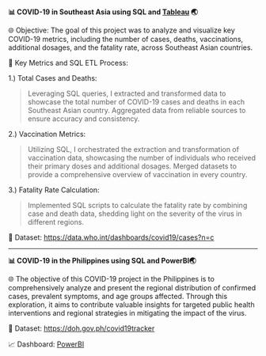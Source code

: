 **📊 COVID-19 in Southeast Asia using SQL and [Tableau](https://public.tableau.com/views/SouthEastAsiaCovidAsofNovember2023/Dashboard1?:language=en-US&:display_count=n&:origin=viz_share_link) 🌏**

🌐 Objective: 
The goal of this project was to analyze and visualize key COVID-19 metrics, including the number of cases, deaths, vaccinations, additional dosages, and the fatality rate, across Southeast Asian countries.

🔑 Key Metrics and SQL ETL Process:

1.) Total Cases and Deaths:
>Leveraging SQL queries, I extracted and transformed data to showcase the total number of COVID-19 cases and deaths in each Southeast Asian country.
>Aggregated data from reliable sources to ensure accuracy and consistency.

2.) Vaccination Metrics:
>Utilizing SQL, I orchestrated the extraction and transformation of vaccination data, showcasing the number of individuals who received their primary doses and additional dosages.
>Merged datasets to provide a comprehensive overview of vaccination in every country.

3.) Fatality Rate Calculation:
>Implemented SQL scripts to calculate the fatality rate by combining case and death data, shedding light on the severity of the virus in different regions.

📖 Dataset:
https://data.who.int/dashboards/covid19/cases?n=c

_________________________________________________________________________________________________________________________________________________________________________________________________________________________

**📊 COVID-19 in the Philippines using SQL and PowerBI🌏**

🌐 The objective of this COVID-19 project in the Philippines is to comprehensively analyze and present the regional distribution of confirmed cases, prevalent symptoms, and age groups affected. Through this exploration, it aims to contribute valuable insights for targeted public health interventions and regional strategies in mitigating the impact of the virus.

📖 Dataset: 
https://doh.gov.ph/covid19tracker

📈 Dashboard: [PowerBI](https://github.com/Aldosee/Data-Analyst-Portfolio/blob/main/Covid19/PhCovid(Dashboard_PowerBI).pdf)

